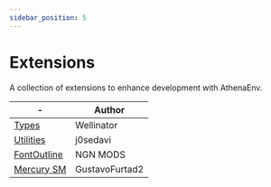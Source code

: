 ```yaml
---
sidebar_position: 5
---
```


# Extensions

A collection of extensions to enhance development with AthenaEnv.

| - | Author | 
|-|-|
[Types](https://github.com/Wellinator/athenaenv-starter-js/tree/main/%40types/athena-env)   |    Wellinator
[Utilities](https://github.com/j0sedavi/Modules-athena-Env)                                 |    j0sedavi
[FontOutline](https://github.com/PauloDevv/Outline-in-Text-for-AthenaENV-PS2)               |    NGN MODS  
[Mercury SM](https://github.com/GustavoFurtad2/MercurySM-AthenaPS2)                         |    GustavoFurtad2      
  
